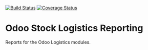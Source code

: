 [![Build Status](https://travis-ci.org/OCA/stock-logistics-reporting.svg?branch=8.0)](https://travis-ci.org/OCA/stock-logistics-reporting)
[![Coverage Status](https://coveralls.io/repos/OCA/stock-logistics-reporting/badge.png?branch=8.0)](https://coveralls.io/r/OCA/stock-logistics-reporting?branch=8.0)

Odoo Stock Logistics Reporting
==============================

Reports for the Odoo Logistics modules. 
